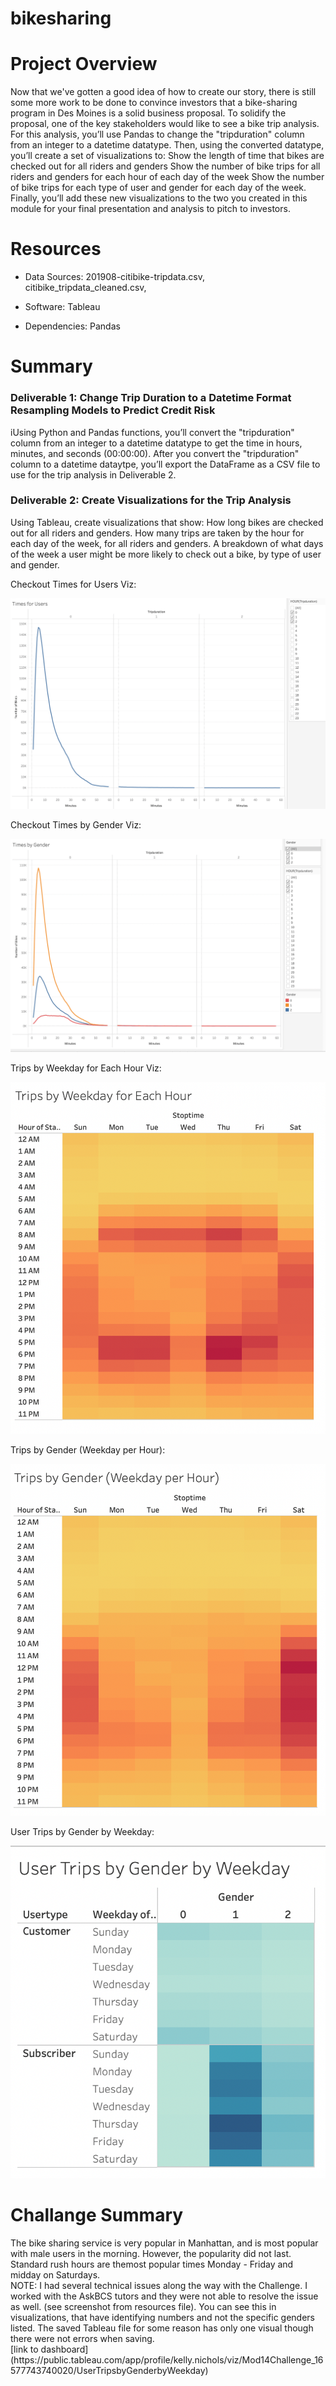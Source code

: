 # bikesharing

<h1>Project Overview</h1>
Now that we've gotten a good idea of how to create our story, there is still some more work to be done to convince investors that a bike-sharing program in Des Moines is a solid business proposal. To solidify the proposal, one of the key stakeholders would like to see a bike trip analysis.
For this analysis, you’ll use Pandas to change the "tripduration" column from an integer to a datetime datatype. Then, using the converted datatype, you’ll create a set of visualizations to:
Show the length of time that bikes are checked out for all riders and genders
Show the number of bike trips for all riders and genders for each hour of each day of the week
Show the number of bike trips for each type of user and gender for each day of the week.
Finally, you’ll add these new visualizations to the two you created in this module for your final presentation and analysis to pitch to investors.

<h1>Resources</h1>

- Data Sources: 201908-citibike-tripdata.csv, citibike_tripdata_cleaned.csv,

- Software: Tableau

- Dependencies: Pandas
<body>
<h1>Summary</h1>

<h3> Deliverable 1: Change Trip Duration to a Datetime Format Resampling Models to Predict Credit Risk</h3>
<p>iUsing Python and Pandas functions, you’ll convert the "tripduration" column from an integer to a datetime datatype to get the time in hours, minutes, and seconds (00:00:00). After you convert the "tripduration" column to a datetime dataytpe, you’ll export the DataFrame as a CSV file to use for the trip analysis in Deliverable 2.</p>

<h3>Deliverable 2: Create Visualizations for the Trip Analysis</h3>
  
<p>Using Tableau, create visualizations that show:
How long bikes are checked out for all riders and genders.
How many trips are taken by the hour for each day of the week, for all riders and genders.
A breakdown of what days of the week a user might be more likely to check out a bike, by type of user and gender.</p>

Checkout Times for Users Viz:
  
<img src="https://github.com/kellynichols99/bikesharing/blob/main/Resources/Time%20for%20Users.png">

Checkout Times by Gender Viz:
  
<img src="https://github.com/kellynichols99/bikesharing/blob/main/Resources/Times%20by%20Gender.png">
  
Trips by Weekday for Each Hour Viz:
  
<img src="https://github.com/kellynichols99/bikesharing/blob/main/Resources/Trips%20by%20Weekday%20for%20Each%20Hour.png">

Trips by Gender (Weekday per Hour):
  
<img src="https://github.com/kellynichols99/bikesharing/blob/main/Resources/Trips%20by%20Gender%20(Weekday%20per%20Hour).png">

User Trips by Gender by Weekday:
  
<img src="https://github.com/kellynichols99/bikesharing/blob/main/Resources/User%20Trips%20by%20Gender%20by%20Weekday.png">

<h1>Challange Summary</h1>
The bike sharing service is very popular in Manhattan, and is most popular with male users in the morning. However, the popularity did not last. Standard rush hours are themost popular times Monday - Friday and midday on Saturdays. 
<br>
NOTE: I had several technical issues along the way with the Challenge. I worked with the AskBCS tutors and they were not able to resolve the issue as well. (see screenshot from resources file). You can see this in visualizations, that have identifying numbers and not the specific genders listed. The saved Tableau file for some reason has only one visual though there were not errors when saving. 
<br>
[link to dashboard](https://public.tableau.com/app/profile/kelly.nichols/viz/Mod14Challenge_16577743740020/UserTripsbyGenderbyWeekday)
